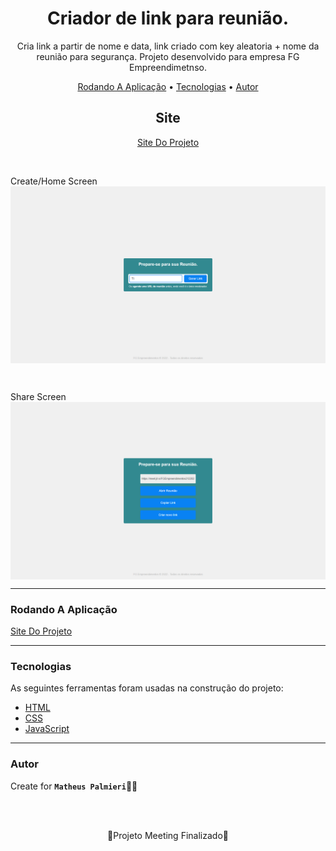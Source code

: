 <!-- Título -->

<h1 align="center">Criador de link para reunião.</h1>

<!-- Descrição -->

<p align="center">Cria link a partir de nome e data, link criado com key aleatoria + nome da reunião para segurança. Projeto desenvolvido para empresa FG Empreendimetnso.</p>

<!-- Súmario -->

<p align="center">
 <a href="#rodando-a-aplicação">Rodando A Aplicação</a> •
 <a href="#tecnologias">Tecnologias</a> •
 <a href="#autor">Autor</a>
</p>

<!-- Site -->

<h2 align="center">Site</h2>

<p align="center">
 <a href="https://matheuspalmieri.github.io/Meeting/">Site Do Projeto</a>
</p>

<br/>

Create/Home Screen
<img src="image/create.png" width="1280px" align="center">

<br/>

Share Screen
<img src="image/share.png" width="1280px" align="center">

---

### Rodando A Aplicação

<a href="https://matheuspalmieri.github.io/Meeting/">Site Do Projeto</a>

---

### Tecnologias

As seguintes ferramentas foram usadas na construção do projeto:

- [HTML](https://html.com/)
- [CSS](https://html.com/css/)
- [JavaScript](https://javascript.com/)

---

### Autor

Create for <b>`Matheus Palmieri`</b>👨‍💻

<br>
<br>

<p align="center">🎉Projeto Meeting Finalizado🚀</p>

